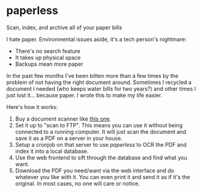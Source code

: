 # paperless
Scan, index, and archive all of your paper bills

I hate paper.  Environmental issues aside, it's a tech person's nightmare:

* There's no search feature
* It takes up physical space
* Backups mean more paper

In the past few months I've been bitten more than a few times by the problem of not having the right document around.  Sometimes I recycled a document I needed (who keeps water bills for two years?) and other times I just lost it... because paper.  I wrote this to make my life easier.

Here's how it works:

1. Buy a document scanner like [this one]().
2. Set it up to "scan to FTP".  This means you can use it without being connected to a running computer. It will just scan the document and save it as a PDF on a server in your house.
3. Setup a cronjob on that server to use *paperless* to OCR the PDF and index it into a local database.
4. Use the web frontend to sift through the database and find what you want.
5. Download the PDF you need/want via the web interface and do whatever you like with it.  You can even print it and send it as if it's the original.  In most cases, no one will care or notice.
